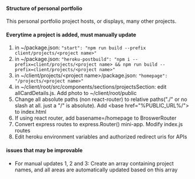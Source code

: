 #### Structure of personal portfolio

This personal portfolio project hosts, or displays, many other projects.

#### Everytime a project is added, must manually update

1. in ~/package.json: `"start": "npm run build --prefix client/projects/<project name>"`
2. in ~/package.json: `"heroku-postbuild": "npm i --prefix=client/projects/<project name> && npm run build --prefix=client/projects/<project name>"`
3. in ~/client/projects/\<project name\>/package.json: `"homepage": "/projects/<project name>"`
4. in ~/client/root/src/components/sections/projectsSection: edit allCardDetails.js. Add photo to ~/client/root/public
5. Change all absolute paths (non react-router) to relative paths("./" or no slash at all. just a "/" is absolute). Add \<base href="%PUBLIC_URL%/"\> to index.html
6. If using react router, add basename=/homepage to BroswerRouter
7. Convert express routes to express.Router() mini-app. Modify index.js routes
8. Edit heroku environment variables and authorized redirect uris for APIs

#### issues that may be improvable

- For manual updates 1, 2 and 3: Create an array containing project names, and all areas are automatically updated based on this array
